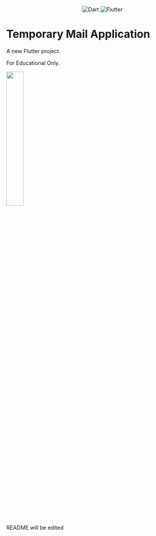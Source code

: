 <div align="center">
   
   ![Dart](https://img.shields.io/badge/dart-%230175C2.svg?style=for-the-badge&logo=dart&logoColor=white)
   ![Flutter](https://img.shields.io/badge/Flutter-%2302569B.svg?style=for-the-badge&logo=Flutter&logoColor=white)
</div>

# Temporary Mail Application

A new Flutter project.

For Educational Only.

<div align="left">
  <img src="https://github.com/Helmssyss/TempMail-Mobile-App/assets/84701901/06f3b374-3349-44d6-b0d3-8e8c45bd04b9" width=30% height=30%>
</div>

README will be edited
